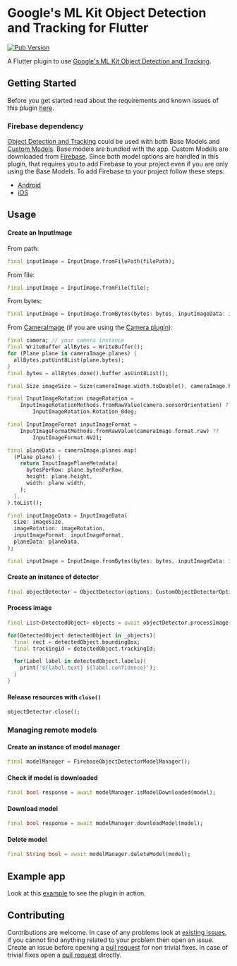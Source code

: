 # Google's ML Kit Object Detection and Tracking for Flutter

[![Pub Version](https://img.shields.io/pub/v/google_ml_kit)](https://pub.dev/packages/google_ml_kit)

A Flutter plugin to use [Google's ML Kit Object Detection and Tracking](https://developers.google.com/ml-kit/vision/object-detection).

## Getting Started

Before you get started read about the requirements and known issues of this plugin [here](https://github.com/bharat-biradar/Google-Ml-Kit-plugin).

### Firebase dependency

[Object Detection and Tracking](https://developers.google.com/ml-kit/vision/object-detection) could be used with both Base Models and [Custom Models](https://developers.google.com/ml-kit/custom-models). Base models are bundled with the app. Custom Models are downloaded from [Firebase](https://firebase.google.com/). Since both model options are handled in this plugin, that requires you to add Firebase to your project even if you are only using the Base Models. To add Firebase to your project follow these steps:

- [Android](https://firebase.google.com/docs/android/setup)
- [iOS](https://firebase.google.com/docs/ios/setup)

## Usage

#### Create an InputImage

From path:

```dart
final inputImage = InputImage.fromFilePath(filePath);
```

From file:

```dart
final inputImage = InputImage.fromFile(file);
```

From bytes:

```dart
final inputImage = InputImage.fromBytes(bytes: bytes, inputImageData: inputImageData);
```

From [CameraImage](https://pub.dev/documentation/camera/latest/camera/CameraImage-class.html) (if you are using the [Camera plugin](https://pub.dev/packages/camera)):

```dart
final camera; // your camera instance
final WriteBuffer allBytes = WriteBuffer();
for (Plane plane in cameraImage.planes) {
  allBytes.putUint8List(plane.bytes);
}
final bytes = allBytes.done().buffer.asUint8List();

final Size imageSize = Size(cameraImage.width.toDouble(), cameraImage.height.toDouble());

final InputImageRotation imageRotation =
    InputImageRotationMethods.fromRawValue(camera.sensorOrientation) ??
        InputImageRotation.Rotation_0deg;

final InputImageFormat inputImageFormat =
    InputImageFormatMethods.fromRawValue(cameraImage.format.raw) ??
        InputImageFormat.NV21;

final planeData = cameraImage.planes.map(
  (Plane plane) {
    return InputImagePlaneMetadata(
      bytesPerRow: plane.bytesPerRow,
      height: plane.height,
      width: plane.width,
    );
  },
).toList();

final inputImageData = InputImageData(
  size: imageSize,
  imageRotation: imageRotation,
  inputImageFormat: inputImageFormat,
  planeData: planeData,
);

final inputImage = InputImage.fromBytes(bytes: bytes, inputImageData: inputImageData);
```

#### Create an instance of detector

```dart
final objectDetector = ObjectDetector(options: CustomObjectDetectorOptions or ObjectDetectorOptions)
```

#### Process image

```dart
final List<DetectedObject> objects = await objectDetector.processImage(inputImage);

for(DetectedObject detectedObject in _objects){
  final rect = detectedObject.boundingBox;
  final trackingId = detectedObject.trackingId;

  for(Label label in detectedObject.labels){
    print('${label.text} ${label.confidence}');
  }
}
```

#### Release resources with `close()`

```dart
objectDetector.close();
```

### Managing remote models

#### Create an instance of model manager

```dart
final modelManager = FirebaseObjectDetectorModelManager();
```

#### Check if model is downloaded

```dart
final bool response = await modelManager.isModelDownloaded(model);
```
#### Download model

```dart
final bool response = await modelManager.downloadModel(model);
```
#### Delete model

```dart
final String bool = await modelManager.deleteModel(model);
```

## Example app

Look at this [example](https://github.com/bharat-biradar/Google-Ml-Kit-plugin/tree/master/packages/google_mlkit/example) to see the plugin in action.

## Contributing

Contributions are welcome.
In case of any problems look at [existing issues](https://github.com/bharat-biradar/Google-Ml-Kit-plugin/issues), if you cannot find anything related to your problem then open an issue.
Create an issue before opening a [pull request](https://github.com/bharat-biradar/Google-Ml-Kit-plugin/pulls) for non trivial fixes.
In case of trivial fixes open a [pull request](https://github.com/bharat-biradar/Google-Ml-Kit-plugin/pulls) directly.
